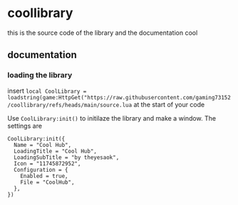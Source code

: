 # coollibrary

this is the source code of the library and the documentation
cool

## documentation


### loading the library
insert `local CoolLibrary = loadstring(game:HttpGet("https://raw.githubusercontent.com/gaming73152/coollibrary/refs/heads/main/source.lua` at the start of your code

Use `CoolLibrary:init()` to initilaze the library and make a window.
The settings are
```luau
CoolLibrary:init({
  Name = "Cool Hub",
  LoadingTitle = "Cool Hub",
  LoadingSubTitle = "by theyesaok",
  Icon = "11745872952",
  Configuration = {
    Enabled = true,
    File = "CoolHub",
  },
})
```
